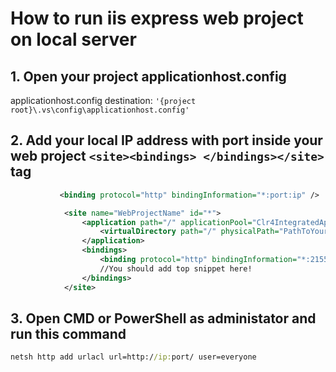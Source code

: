 # How to run iis express web project on local server

## 1. Open your project applicationhost.config

applicationhost.config destination: ```'{project root}\.vs\config\applicationhost.config'```

## 2. Add your local IP address with port inside your web project ```<site><bindings> </bindings></site>``` tag

```xml
           <binding protocol="http" bindingInformation="*:port:ip" />
```

```xml
            <site name="WebProjectName" id="*">
                <application path="/" applicationPool="Clr4IntegratedAppPool">
                    <virtualDirectory path="/" physicalPath="PathToYourProject" />
                </application>
                <bindings>
                    <binding protocol="http" bindingInformation="*:2155:localhost" />
                    //You should add top snippet here!
                </bindings>
            </site>
```

## 3. Open CMD or PowerShell as administator and run this command

```cmd
netsh http add urlacl url=http://ip:port/ user=everyone
```